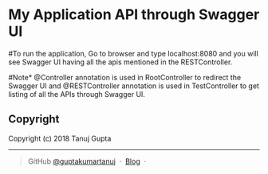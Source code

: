 # My Application API through Swagger UI

#To run the application, Go to browser and type localhost:8080 and you will see Swagger UI having all the apis mentioned in the RESTController.

#Note* @Controller annotation is used in RootController to redirect the Swagger UI and @RESTController annotation is used in TestController to get listing of all the APIs through Swagger UI.


## Copyright 

Copyright (c) 2018 Tanuj Gupta

---

> GitHub [@guptakumartanuj](https://github.com/guptakumartanuj) &nbsp;&middot;&nbsp;
> [Blog](https://guptakumartanuj.wordpress.com/) &nbsp;&middot;&nbsp;

